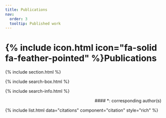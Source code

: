 ```yaml
---
title: Publications
nav:
  order: 3
  tooltip: Published work
---
```


# {% include icon.html icon="fa-solid fa-feather-pointed" %}Publications

{% include section.html %}

{% include search-box.html %}

{% include search-info.html %}

<p style='text-align: right;'> #### *: corresponding author(s) </p>

{% include list.html data="citations" component="citation" style="rich" %}
